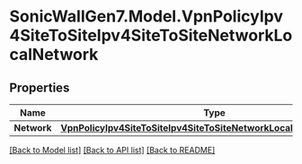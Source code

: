 # SonicWallGen7.Model.VpnPolicyIpv4SiteToSiteIpv4SiteToSiteNetworkLocalNetwork

## Properties

Name | Type | Description | Notes
------------ | ------------- | ------------- | -------------
**Network** | [**VpnPolicyIpv4SiteToSiteIpv4SiteToSiteNetworkLocalNetworkNetwork**](VpnPolicyIpv4SiteToSiteIpv4SiteToSiteNetworkLocalNetworkNetwork.md) |  | [optional] 

[[Back to Model list]](../README.md#documentation-for-models) [[Back to API list]](../README.md#documentation-for-api-endpoints) [[Back to README]](../README.md)

